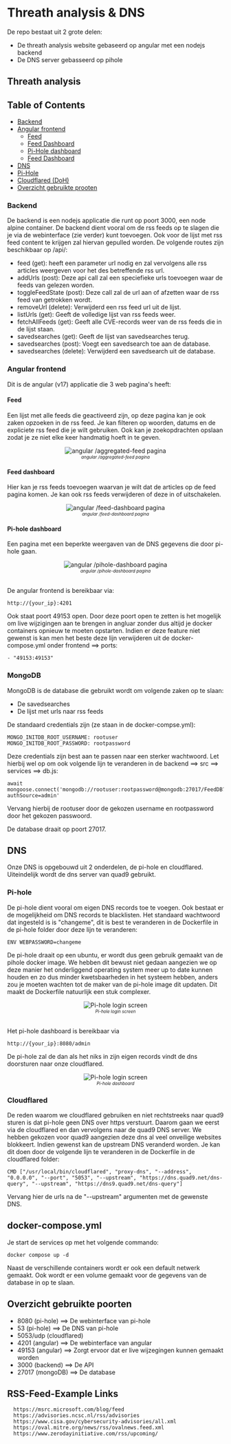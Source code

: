 # Threath analysis & DNS

De repo bestaat uit 2 grote delen:

- De threath analysis website gebaseerd op angular met een nodejs backend
- De DNS server gebasseerd op pihole

## Threath analysis

## Table of Contents

- [Backend](#backend)
- [Angular frontend](#angular-frontend)
  - [Feed](#feed)
  - [Feed Dashboard](#feed-dashboard)
  - [Pi-Hole dashboard](#pi-hole-dashboard)
  - [Feed Dashboard](#feed-dashboard)
- [DNS](#dns)
- [Pi-Hole](#pi-hole)
- [Cloudflared (DoH)](#cloudflared)
- [Overzicht gebruikte prooten](#overzicht-gebruikte-poorten)

### Backend

De backend is een nodejs applicatie die runt op poort 3000, een node alpine container. De backend dient vooral om de rss feeds op te slagen die je via de webinterface (zie verder) kunt toevoegen. Ook voor de lijst met rss feed content te krijgen zal hiervan gepulled worden. De volgende routes zijn beschikbaar op /api/:

- feed (get): heeft een parameter url nodig en zal vervolgens alle rss articles weergeven voor het des betreffende rss url.
- addUrls (post): Deze api call zal een speciefieke urls toevoegen waar de feeds van gelezen worden.
- toggleFeedState (post): Deze call zal de url aan of afzetten waar de rss feed van getrokken wordt.
- removeUrl (delete): Verwijderd een rss feed url uit de lijst.
- listUrls (get): Geeft de volledige lijst van rss feeds weer.
- fetchAllFeeds (get): Geeft alle CVE-records weer van de rss feeds die in de lijst staan.
- savedsearches (get): Geeft de lijst van savedsearches terug.
- savedsearches (post): Voegt een savedsearch toe aan de database.
- savedsearches (delete): Verwijderd een savedsearch uit de database.

### Angular frontend

Dit is de angular (v17) applicatie die 3 web pagina's heeft:

#### Feed
Een lijst met alle feeds die geactiveerd zijn, op deze pagina kan je ook zaken opzoeken in de rss feed. Je kan filteren op woorden, datums en de expliciete rss feed die je wilt gebruiken. Ook kan je zoekopdrachten opslaan zodat je ze niet elke keer handmatig hoeft in te geven.
<div style="text-align: center;">
  <img src="img/angular-aggregated-feed.JPG" alt="angular /aggregated-feed pagina"><br>
  <span style="font-size: 10px;"><i>angular /aggregated-feed pagina</i></span>
</div>

#### Feed dashboard
Hier kan je rss feeds toevoegen waarvan je wilt dat de articles op de feed pagina komen. Je kan ook rss feeds verwijderen of deze in of uitschakelen.
<div style="text-align: center;">
  <img src="img/angular-feed-dashboard.JPG" alt="angular /feed-dashboard pagina"><br>
  <span style="font-size: 10px;"><i>angular /feed-dashboard pagina</i></span>
</div>

#### Pi-hole dashboard
Een pagina met een beperkte weergaven van de DNS gegevens die door pi-hole gaan.
<div style="text-align: center;">
  <img src="img/angular-pihole.JPG" alt="angular /pihole-dashboard pagina"><br>
  <span style="font-size: 10px;"><i>angular /pihole-dashboard pagina</i></span>
</div>
<br>

De angular frontend is bereikbaar via: 
```
http://{your_ip}:4201
```
Ook staat poort 49153 open. Door deze poort open te zetten is het mogelijk om live wijzigingen aan te brengen in angluar zonder dus altijd je docker containers opnieuw te moeten opstarten. Indien er deze feature niet gewenst is kan men het beste deze lijn verwijderen uit de docker-compose.yml onder frontend ==> ports:
```
- "49153:49153"
```


### MongoDB

MongoDB is de database die gebruikt wordt om volgende zaken op te slaan:
- De savedsearches
- De lijst met urls naar rss feeds

De standaard credentials zijn (ze staan in de docker-compse.yml):

```
MONGO_INITDB_ROOT_USERNAME: rootuser
MONGO_INITDB_ROOT_PASSWORD: rootpassword
```

Deze credentials zijn best aan te passen naar een sterker wachtwoord. Let hierbij wel op om ook volgende lijn te veranderen in de backend ==> src ==> services ==> db.js:
```
await mongoose.connect('mongodb://rootuser:rootpassword@mongodb:27017/FeedDB?authSource=admin'
```
Vervang hierbij de rootuser door de gekozen username en rootpassword door het gekozen passwoord.

De database draait op poort 27017.

## DNS

Onze DNS is opgebouwd uit 2 onderdelen, de pi-hole en cloudflared. Uiteindelijk wordt de dns server van quad9 gebruikt.

### Pi-hole

De pi-hole dient vooral om eigen DNS records toe te voegen. Ook bestaat er de mogelijkheid om DNS records te blacklisten. Het standaard wachtwoord dat ingesteld is is "changeme", dit is best te veranderen in de Dockerfile in de pi-hole folder door deze lijn te veranderen:

```
ENV WEBPASSWORD=changeme
```

De pi-hole draait op een ubuntu, er wordt dus geen gebruik gemaakt van de pihole docker image. We hebben dit bewust niet gedaan aangezien we op deze manier het onderliggend operating system meer up to date kunnen houden en zo dus minder kwetsbaarheden in het systeem hebben, anders zou je moeten wachten tot de maker van de pi-hole image dit updaten. Dit maakt de Dockerfile natuurlijk een stuk complexer.

<div style="text-align: center;">
  <img src="img/pi-hole_login.JPG" alt="Pi-hole login screen"><br>
  <span style="font-size: 10px;"><i>Pi-hole login screen</i></span>
</div>
<br>

Het pi-hole dashboard is bereikbaar via 
```
http://{your_ip}:8080/admin
```
De pi-hole zal de dan als het niks in zijn eigen records vindt de dns doorsturen naar onze cloudflared.

<div style="text-align: center;">
  <img src="img/pi-hole_dashboard.JPG" alt="Pi-hole login screen"><br>
  <span style="font-size: 10px;"><i>Pi-hole dashboard</i></span>
</div>

### Cloudflared

De reden waarom we cloudflared gebruiken en niet rechtstreeks naar quad9 sturen is dat pi-hole geen DNS over https verstuurt. Daarom gaan we eerst via de cloudflared en dan vervolgens naar de quad9 DNS server. We hebben gekozen voor quad9 aangezien deze dns al veel onveilige websites blokkeert. Indien gewenst kan de upstream DNS veranderd worden. Je kan dit doen door de volgende lijn te veranderen in de Dockerfile in de cloudflared folder:

```
CMD ["/usr/local/bin/cloudflared", "proxy-dns", "--address", "0.0.0.0", "--port", "5053", "--upstream", "https://dns.quad9.net/dns-query", "--upstream", "https://dns9.quad9.net/dns-query"]
```

Vervang hier de urls na de "--upstream" argumenten met de gewenste DNS.

## docker-compose.yml

Je start de services op met het volgende commando:

```
docker compose up -d
```

Naast de verschillende containers wordt er ook een default netwerk gemaakt. Ook wordt er een volume gemaakt voor de gegevens van de database in op te slaan.

## Overzicht gebruikte poorten

- 8080 (pi-hole) ==> De webinterface van pi-hole
- 53 (pi-hole) ==> De DNS van pi-hole
- 5053/udp (cloudflared)
- 4201 (angular) ==> De webinterface van angular
- 49153 (angular) ==> Zorgt ervoor dat er live wijzegingen kunnen gemaakt worden
- 3000 (backend) ==> De API
- 27017 (mongoDB) ==> De database

## RSS-Feed-Example Links
```
  https://msrc.microsoft.com/blog/feed
  https://advisories.ncsc.nl/rss/advisories
  https://www.cisa.gov/cybersecurity-advisories/all.xml
  https://oval.mitre.org/news/rss/ovalnews.feed.xml
  https://www.zerodayinitiative.com/rss/upcoming/
```
